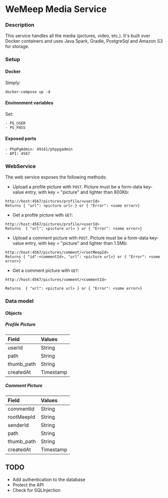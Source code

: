 # WeMeep Media Service
### Description
This service handles all the media (pictures, video, etc.). It's built over Docker containers and uses Java Spark, Gradle, PostgreSql and
Amazon S3 for storage.

### Setup
#### Docker
Simply:
```
docker-compose up -d
```
#### Environment variables
Set:
```
- PG_USER
- PG_PASS
```

#### Exposed ports
```
- PhpPgAdmin: 49161/phppgadmin
- API: 4567
```

### WebService
The web service exposes the following methods:

- Upload a profile picture with `POST`. Picture must be a form-data key-value entry, with
 key = "picture" and lighter than 800Kb:

```
http://host:4567/pictures/profile/<userId>
Returns { "url": <picture url> } or { "Error": <some error>}
```


- Get a profile picture with `GET`:

```
http://host:4567/pictures/profile/<userId>
Returns  { "url": <picture url> } or { "Error": <some error>}
```

- Upload a comment picture with `POST`. Picture must be a form-data key-value entry, with
key = "picture" and lighter than 1.5Mb:

```
http://host:4567/pictures/comment/<rootMeepId>
Returns { "id":<commentId>, "url": <picture url>} or { "Error": <some error>}
```


- Get a comment picture with `GET`:

```
http://host:4567/pictures/comment/<commentId>

Returns  { "url": <picture url> } or { "Error": <some error>}
```


### Data model
#### Objects
##### Profile Picture
|  Field      |  Values   |
| :---------- | :-------- |
| userId      | String    |
| path        | String    |
| thumb_path  | String    |
| createdAt   | Timestamp |

##### Comment Picture
|  Field      |  Values   |
| :---------- | :-------- |
| commentId   | String    |
| rootMeepId  | String    |
| senderId    | String    |
| path        | String    |
| thumb_path  | String    |
| createdAt   | Timestamp |


## TODO
- Add authentication to the database
- Protect the API
- Check for SQLInjection
